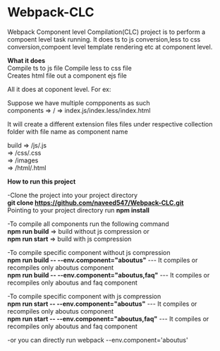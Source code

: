 # Webpack-CLC
Webpack Component level Compilation(CLC) project is to perform a compoent level task running. It does ts to js conversion,less to css conversion,compoent level template rendering etc at component level.

**What it does**  
Compile ts to js file
Compile less to css file  
Creates html file out a component ejs file  

All it does at coponent level. For ex:

Suppose we have multiple compponents as such  
components => /<componentname> => index.js/index.less/index.html

It will create a different extension files files under respective collection folder with file name as component name

build	=> /js/<componentname>.js  
	=> /css/<componentname>.css  
	=> /images  
	=> /html/<componentname>.html  

**How to run this project**  

-Clone the project into your project directory  
**git clone https://github.com/naveed547/Webpack-CLC.git**  
Pointing to your project directory run **npm install**  

-To compile all components run the following command  
**npm run build** => build without js compression or  
**npm run start** => build with js compression    

-To compile specific component without js compression  
**npm run build -- --env.component="aboutus"** --- It compiles or recompiles only aboutus component  
**npm run build -- --env.component="aboutus,faq"** --- It compiles or recompiles only aboutus and faq component  

-To compile specific component with js compression  
**npm run start -- --env.component="aboutus"** --- It compiles or recompiles only aboutus component  
**npm run start -- --env.component="aboutus,faq"** --- It compiles or recompiles only aboutus and faq component  

-or you can directly run webpack --env.component='aboutus'
